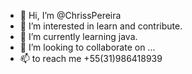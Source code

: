 - 👋 Hi, I’m @ChrissPereira
- 👀 I’m interested in learn and contribute.
- 🌱 I’m currently learning java.
- 💞️ I’m looking to collaborate on ...
- 📫 to reach me +55(31)986418939

<!---
ChrissPereira/ChrissPereira is a ✨ special ✨ repository because its `README.md` (this file) appears on your GitHub profile.
You can click the Preview link to take a look at your changes.
--->
